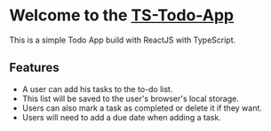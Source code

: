 # Welcome to the [TS-Todo-App](https://ts-todo-app-one.vercel.app/)

This is a simple Todo App build with ReactJS with TypeScript.

## Features

- A user can add his tasks to the to-do list.
- This list will be saved to the user's browser's local storage.
- Users can also mark a task as completed or delete it if they want.
- Users will need to add a due date when adding a task.
